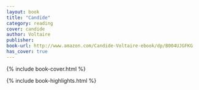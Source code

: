 ```yaml
---
layout: book
title: "Candide"
category: reading
cover: candide
author: Voltaire
publisher:
book-url: http://www.amazon.com/Candide-Voltaire-ebook/dp/B004UJGFKG
has_cover: true
---
```

{% include book-cover.html %}

{% include book-highlights.html %}
